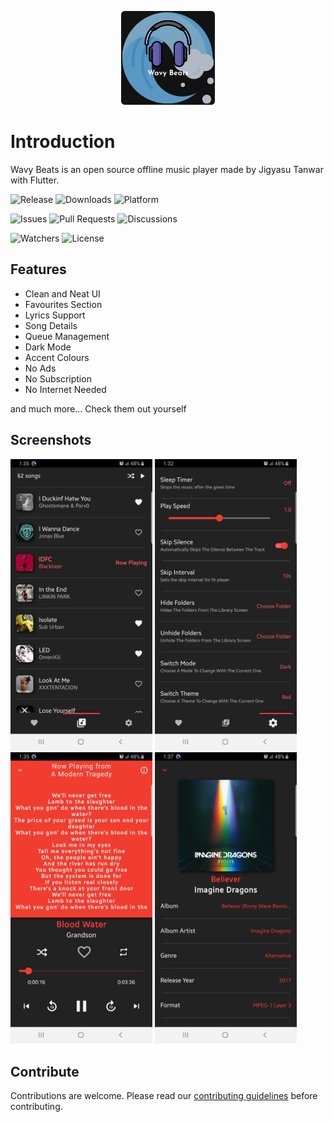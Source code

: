 <p align="center"><img src="/Logo.jpg" alt="Logo" height="150" width="150"></p>

# Introduction

Wavy Beats is an open source offline music player made by Jigyasu Tanwar with Flutter.

![Release](https://img.shields.io/github/v/release/AssassinAguilar/WavyBeats?color=blue&label=Release%20Version&style=for-the-badge)
![Downloads](https://img.shields.io/github/downloads/AssassinAguilar/WavyBeats/v1.0.0/total?color=blue&label=Downloads&style=for-the-badge)
![Platform](https://img.shields.io/badge/Platform-Android-blue?style=for-the-badge)

![Issues](https://img.shields.io/github/issues/AssassinAguilar/WavyBeats?color=blue&label=Issues&style=for-the-badge)
![Pull Requests](https://img.shields.io/github/issues-pr/AssassinAguilar/WavyBeats?color=blue&label=Pull%20Requests&style=for-the-badge)
![Discussions](https://img.shields.io/github/discussions/AssassinAguilar/WavyBeats?color=blue&label=Discussions&style=for-the-badge)

![Watchers](https://img.shields.io/github/watchers/AssassinAguilar/WavyBeats?color=blue&label=Watchers&style=for-the-badge)
![License](https://img.shields.io/github/license/AssassinAguilar/WavyBeats?color=blue&label=License&style=for-the-badge)

## Features

- Clean and Neat UI
- Favourites Section
- Lyrics Support
- Song Details
- Queue Management
- Dark Mode
- Accent Colours
- No Ads
- No Subscription
- No Internet Needed

and much more... Check them out yourself

## Screenshots <br />

<img src="/screenshots/1.jpg" alt="Main Screen" width="45%">
<img src="/screenshots/2.jpg" alt="Settings Screen" width="45%"> <br />
<img src="/screenshots/3.jpg" alt="Player Screen" width="45%">
<img src="/screenshots/4.jpg" alt="Details Screen" width="45%"> <br />

## Contribute

Contributions are welcome. Please read our [contributing guidelines](/CONTRIBUTING.md) before contributing.

